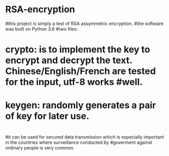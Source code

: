 # RSA-encryption
#this project is simply a test of RSA assymmetric encryption.
#the software was built on Python 3.6
#two files:
#  crypto: is to implement the key to encrypt and decrypt the text. Chinese/English/French are tested for the input, utf-8 works #well.
#  keygen: randomly generates a pair of key for later use.
#
#it can be used for secured data transmission which is especially important in the countries where surveillance conducted by #goverment against ordinary people is very common.
